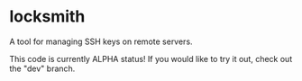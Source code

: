 locksmith
=========

A tool for managing SSH keys on remote servers.

This code is currently ALPHA status!  If you would like to try it out,
check out the "dev" branch.  

